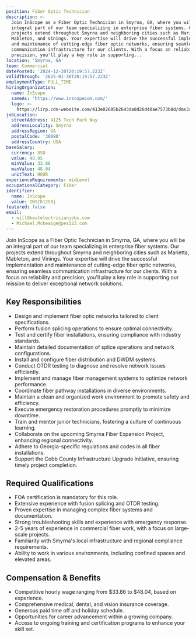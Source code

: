 ```yaml
---
position: Fiber Optic Technician
description: >-
  Join InScope as a Fiber Optic Technician in Smyrna, GA, where you will be an
  integral part of our team specializing in enterprise fiber systems. Our
  projects extend throughout Smyrna and neighboring cities such as Marietta,
  Mableton, and Vinings. Your expertise will drive the successful implementation
  and maintenance of cutting-edge fiber optic networks, ensuring seamless
  communication infrastructure for our clients. With a focus on reliability and
  precision, you'll play a key role in supporting...
location: 'Smyrna, GA'
team: Commercial
datePosted: '2024-12-30T20:19:57.223Z'
validThrough: '2025-01-30T20:19:57.223Z'
employmentType: FULL_TIME
hiringOrganization:
  name: InScope
  sameAs: 'https://www.inscopecom.com/'
  logo: >-
    https://lirp.cdn-website.com/413e02695b2643da8d26d40ae7573b8d/dms3rep/multi/opt/Inscope+logo+for+website-a85d3781-1920w.png
jobLocation:
  streetAddress: 4125 Tech Park Way
  addressLocality: Smyrna
  addressRegion: GA
  postalCode: '30080'
  addressCountry: USA
baseSalary:
  currency: USD
  value: 40.95
  minValue: 33.86
  maxValue: 48.04
  unitText: HOUR
experienceRequirements: midLevel
occupationalCategory: Fiber
identifier:
  name: InScope
  value: INSCh1258j
featured: false
email:
  - will@bestelectricianjobs.com
  - Michael.Mckeaige@pes123.com
---
```




Join InScope as a Fiber Optic Technician in Smyrna, GA, where you will be an integral part of our team specializing in enterprise fiber systems. Our projects extend throughout Smyrna and neighboring cities such as Marietta, Mableton, and Vinings. Your expertise will drive the successful implementation and maintenance of cutting-edge fiber optic networks, ensuring seamless communication infrastructure for our clients. With a focus on reliability and precision, you'll play a key role in supporting our mission to deliver exceptional network solutions.

## Key Responsibilities

- Design and implement fiber optic networks tailored to client specifications.
- Perform fusion splicing operations to ensure optimal connectivity.
- Test and certify fiber installations, ensuring compliance with industry standards.
- Maintain detailed documentation of splice operations and network configurations.
- Install and configure fiber distribution and DWDM systems.
- Conduct OTDR testing to diagnose and resolve network issues efficiently.
- Implement and manage fiber management systems to optimize network performance.
- Coordinate fiber pathway installations in diverse environments.
- Maintain a clean and organized work environment to promote safety and efficiency.
- Execute emergency restoration procedures promptly to minimize downtime.
- Train and mentor junior technicians, fostering a culture of continuous learning.
- Collaborate on the upcoming Smyrna Fiber Expansion Project, enhancing regional connectivity.
- Adhere to Georgia-specific regulations and codes in all fiber installations.
- Support the Cobb County Infrastructure Upgrade Initiative, ensuring timely project completion.

## Required Qualifications

- FOA certification is mandatory for this role.
- Extensive experience with fusion splicing and OTDR testing.
- Proven expertise in managing complex fiber systems and documentation.
- Strong troubleshooting skills and experience with emergency response.
- 2-5 years of experience in commercial fiber work, with a focus on large-scale projects.
- Familiarity with Smyrna's local infrastructure and regional compliance requirements.
- Ability to work in various environments, including confined spaces and elevated areas.

## Compensation & Benefits

- Competitive hourly wage ranging from $33.86 to $48.04, based on experience.
- Comprehensive medical, dental, and vision insurance coverage.
- Generous paid time off and holiday schedule.
- Opportunities for career advancement within a growing company.
- Access to ongoing training and certification programs to enhance your skill set.